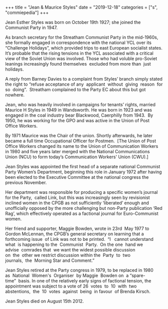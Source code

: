 +++
title = "Jean & Maurice Styles"
date = "2019-12-18"
categories = ["s", "commiepedia"]
+++

Jean Esther Styles was born on October 19th 1927; she joined the Communist Party in 1947.

As branch secretary for the Streatham Communist Party in the mid-1960s, she formally engaged in correspondence with the national YCL over its “Challenge Holidays”, which provided trips to east European socialist states. It’s probable that the rising tensions in the YCL associated with a critical view of the Soviet Union was involved. Those who had voluble pro-Soviet leanings increasingly found themselves  excluded from more than  just holidays.  

A reply from Barney Davies to a complaint from Styles’ branch simply stated the right to “refuse acceptance of any  applicant  without  giving  reason  for so  doing”.  Streatham complained to the Party EC about this but got nowhere.  

Jean, who was heavily involved in campaigns for tenants’ rights, married Maurice H Styles in 1949 in Wandsworth. He was born in 1923 and was engaged in the coal industry bear Blackwood, Caerphilly from 1943.  By 1950, he was working for the GPO and was active in the Union of Post Office Workers.  

By 1971 Maurice was the Chair of the union. Shortly afterwards, he later became a full time Occupational Officer for Postmen.  \[The Union of Post Office Workers changed its name to the Union of Communication Workers in 1980 and five years later merged with the National Communications Union (NCU) to form today’s Communication Workers' Union (CWU).\]

Jean Styles was appointed the first head of a separate national Communist Party Women’s Department, beginning this role in January 1972 after having been elected to the Executive Committee at the national congress the previous November. 

Her department was responsible for producing a specific women’s journal for the Party,  called Link, but this was increasingly seen by revisionist inclined women in the CPGB as not sufficiently ‘liberated’ enough and unofficially opposed by the more challenging but non-Party publication ‘Red Rag’, which effectively operated as a factional journal for Euro-Communist women. 

Her friend and supporter, Maggie Bowden, wrote in 23rd  May 1977 to Gordon McLennan, the CPGB’s general secretary on learning that a forthcoming issue  of Link was not to be printed.  “I   cannot understand what  is happening to the  Communist  Party.  On the one  hand we advise  comrades that  we want the widest possible discussion on  the  other we restrict discussion within the  Party  to  two journals,  the  Morning Star and Comment.”

Jean Styles retired at the Party congress in 1979, to be replaced in 1980 as  National  Women's  Organiser  by Maggie  Bowden on  a “spare-time”  basis. In one of the relatively early signs of factional tension, the appointment was subject to a vote of 26  votes  to  10  with  two abstentions,  the  10  votes  against  being  in favour  of Brenda Kirsch. 

Jean Styles died on August 15th 2012.
